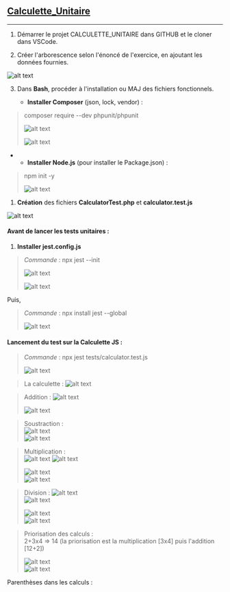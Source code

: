 ## <u> Calculette_Unitaire </u>
***
1. Démarrer le projet CALCULETTE_UNITAIRE dans GITHUB et le cloner dans VSCode.  
>
2. Créer l'arborescence selon l'énoncé de l'exercice, en ajoutant les données fournies.  
>
![alt text](Pictures/arborescenceFromScratch.PNG)  
>  
3. Dans <b>Bash</b>, procéder à l'installation ou MAJ des fichiers fonctionnels.    
  

   *  **Installer Composer** (json, lock, vendor) :
>
> composer require --dev phpunit/phpunit  
>
> ![alt text](Pictures/composerRequire.PNG)  
>
>
>![alt text](Pictures/composerRequireFin.PNG)  
>

* * **Installer Node.js** (pour installer le Package.json) :  
  
>npm init -y  
>
> ![alt text](Pictures/packageJsonNpmInit.PNG)   


1. **Création** des fichiers **CalculatorTest.php** et  **calculator.test.js** 
>  
![alt text](Pictures/CalculatorTestPhp)  



#### Avant de lancer les tests unitaires :  
1. **Installer jest.config.js**
>*Commande* : npx jest --init    
>
>![alt text](Pictures/initialisationJest.PNG)  
>
>![alt text](Pictures/initialisationJest2.PNG)

Puis, 
>*Commande* : npx install jest --global     
>
>![alt text](Pictures/installationJest.PNG)


#### Lancement du test sur la Calculette JS :    

>*Commande* : npx jest tests/calculator.test.js    
>
> ![alt text](Pictures/jestTestPassed.PNG)  

>La calculette : 
![alt text](Pictures/calculatrice.PNG)    


>Addition : 
![alt text](Pictures/addition.PNG)   
>  
>![alt text](Pictures/addition_result.PNG)   


>Soustraction :    
![alt text](Pictures/soustraction.PNG)    
![alt text](Pictures/soustraction_result.PNG)    


>Multiplication :     
![alt text](Pictures/multiplication.PNG)
![alt text](Pictures/multiplication_result.PNG)     
>     
>![alt text](Pictures/multiplier0.PNG)      
>![alt text](Pictures/multiplier0_result.PNG)     

>Division : 
![alt text](Pictures/division.PNG)      
![alt text](Pictures/division_result.PNG)     
>      
>![alt text](Pictures/diviser0.PNG)      
>![alt text](Pictures/diviser0_result.PNG)

>Priorisation des calculs :     
2+3x4 => 14 (la priorisation est la multiplication [3x4] puis l'addition [12+2])     
>      
>![alt text](Pictures/2plus3fois4.PNG)       
![alt text](Pictures/2plus3fois4_result.PNG)             


Parenthèses dans les calculs :     
 

